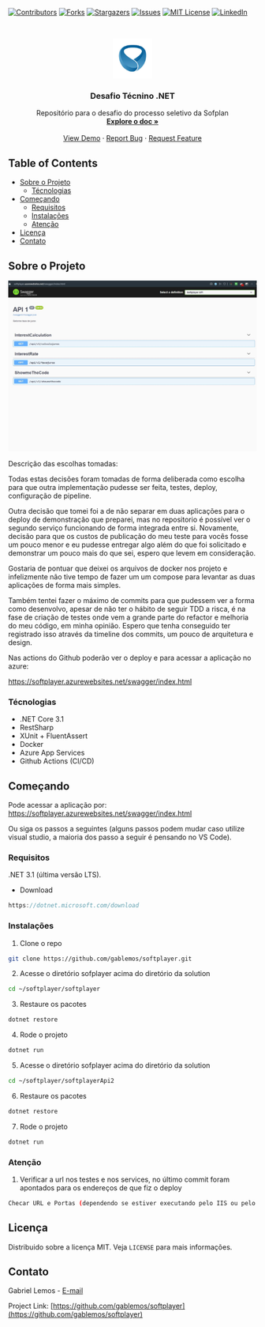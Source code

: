 
[![Contributors][contributors-shield]][contributors-url]
[![Forks][forks-shield]][forks-url]
[![Stargazers][stars-shield]][stars-url]
[![Issues][issues-shield]][issues-url]
[![MIT License][license-shield]][license-url]
[![LinkedIn][linkedin-shield]][linkedin-url]

<br />
<p align="center">
  <a href="https://www.softplan.com.br">
    <img src="images/logo.jpg" alt="Logo" width="80" height="80">
  </a>

  <h3 align="center">Desafio Técnino .NET</h3>

  <p align="center">
    Repositório para o desafio do processo seletivo da Sofplan
    <br />
    <a href="https://github.com/gablemos/softplayer"><strong>Explore o doc »</strong></a>
    <br />
    <br />
    <a href="https://softplayer.azurewebsites.net/swagger/index.html">View Demo</a>
    ·
    <a href="https://github.com/gablemos/softplayer/issues">Report Bug</a>
    ·
    <a href="https://github.com/gablemos/softplayer/issues">Request Feature</a>
  </p>
</p>


## Table of Contents

* [Sobre o Projeto](#sobre-o-projeto)
  * [Técnologias](#técnologias)
* [Começando](#começando)
  * [Requisitos](#requisitos)
  * [Instalações](#instalações)
  * [Atenção](#atenção)
* [Licença](#licença)
* [Contato](#contato)


## Sobre o Projeto

[![Product Name Screen Shot][product-screenshot]](https://softplayer.azurewebsites.net/swagger/index.html)

Descrição das escolhas tomadas:

Todas estas decisões foram tomadas de forma deliberada como escolha para que outra implementação pudesse ser feita, testes, deploy, configuração de pipeline.

Outra decisão que tomei foi a de não separar em duas aplicações para o deploy de demonstração que preparei, mas no repositorio é possível ver o segundo serviço funcionando de forma integrada entre si. Novamente, decisão para que os custos de publicação do meu teste para vocês fosse um pouco menor e eu pudesse entregar algo além do que foi solicitado e demonstrar um pouco mais do que sei, espero que levem em consideração.

Gostaria de pontuar que deixei os arquivos de docker nos projeto e infelizmente não tive tempo de fazer um um compose para levantar as duas aplicações de forma mais simples.

Também tentei fazer o máximo de commits para que pudessem ver a forma como desenvolvo, apesar de não ter o hábito de seguir TDD a risca, é na fase de criação de testes onde vem a grande parte do refactor e melhoria do meu código, em minha opinião. Espero que tenha conseguido ter registrado isso através da timeline dos commits, um pouco de arquitetura e design.

Nas actions do Github poderão ver o deploy e para acessar a aplicação no azure: 

https://softplayer.azurewebsites.net/swagger/index.html


### Técnologias

* .NET Core 3.1
* RestSharp
* XUnit + FluentAssert
* Docker
* Azure App Services
* Github Actions (CI/CD)

## Começando

Pode acessar a aplicação por: https://softplayer.azurewebsites.net/swagger/index.html

Ou siga os passos a seguintes (alguns passos podem mudar caso utilize visual studio, a maioria dos passo a seguir é pensando no VS Code).

### Requisitos

.NET 3.1 (última versão LTS).
* Download
```C#
https://dotnet.microsoft.com/download
```

### Instalações
 
1. Clone o repo
```sh
git clone https://github.com/gablemos/softplayer.git
```
2. Acesse o diretório sofplayer acima do diretório da solution
```sh
cd ~/softplayer/softplayer
``` 
3. Restaure os pacotes
```sh
dotnet restore
```
4. Rode o projeto
```sh
dotnet run
```
5. Acesse o diretório sofplayer acima do diretório da solution
```sh
cd ~/softplayer/softplayerApi2
``` 
6. Restaure os pacotes
```sh
dotnet restore
```
7. Rode o projeto
```sh
dotnet run
```

### Atenção

1. Verificar a url nos testes e nos services, no último commit foram apontados para os endereços de que fiz o deploy
```sh
Checar URL e Portas (dependendo se estiver executando pelo IIS ou pelo docker)
```

## Licença

Distribuido sobre a licença MIT. Veja `LICENSE` para mais informações.


## Contato

Gabriel Lemos - [E-mail](gabrielelias.lemos@gmail.com)

Project Link: [https://github.com/gablemos/softplayer](https://github.com/gablemos/softplayer)

<!-- https://www.markdownguide.org/basic-syntax/#reference-style-links -->
[contributors-shield]: https://img.shields.io/github/contributors/gablemos/softplayer.svg?style=flat-square
[contributors-url]: https://github.com/gablemos/softplayer/graphs/contributors
[forks-shield]: https://img.shields.io/github/forks/gablemos/softplayer.svg?style=flat-square
[forks-url]: https://github.com/gablemos/softplayer/network/members
[stars-shield]: https://img.shields.io/github/stars/gablemos/softplayer.svg?style=flat-square
[stars-url]: https://github.com/gablemos/softplayer/stargazers
[issues-shield]: https://img.shields.io/github/issues/gablemos/softplayer.svg?style=flat-square
[issues-url]: https://github.com/gablemos/softplayer/issues
[license-shield]: https://img.shields.io/github/license/gablemos/softplayer.svg?style=flat-square
[license-url]: https://github.com/gablemos/softplayer/blob/master/LICENSE.txt
[linkedin-shield]: https://img.shields.io/badge/-LinkedIn-black.svg?style=flat-square&logo=linkedin&colorB=555
[linkedin-url]: https://linkedin.com/in/lemosgabriel/
[product-screenshot]: images/screenshot.jpg
